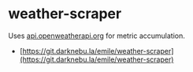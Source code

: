 # weather-scraper

Uses [api.openweatherapi.org](https://api.openweatherapi.org) for metric accumulation.

- [https://git.darknebu.la/emile/weather-scraper](https://git.darknebu.la/emile/weather-scraper)